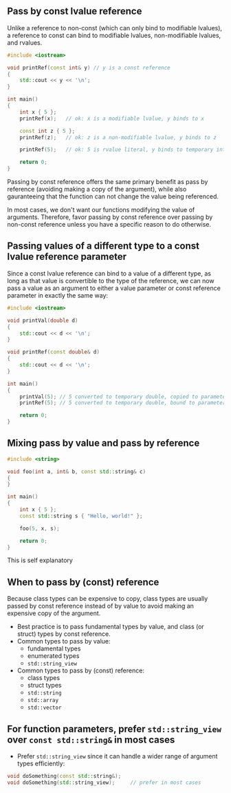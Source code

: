 ## Pass by const lvalue reference

Unlike a reference to non-const (which can only bind to modifiable lvalues), a reference to const can bind to modifiable lvalues, non-modifiable lvalues, and rvalues.
```cpp
#include <iostream>

void printRef(const int& y) // y is a const reference
{
    std::cout << y << '\n';
}

int main()
{
    int x { 5 };
    printRef(x);   // ok: x is a modifiable lvalue, y binds to x

    const int z { 5 };
    printRef(z);   // ok: z is a non-modifiable lvalue, y binds to z

    printRef(5);   // ok: 5 is rvalue literal, y binds to temporary int object

    return 0;
}
```

Passing by const reference offers the same primary benefit as pass by reference (avoiding making a copy of the argument), while also gauranteeing that the function can not change the value being referenced.

In most cases, we don't want our functions modifying the value of arguments. Therefore, favor passing by const reference over passing by non-const reference unless you have a specific reason to do otherwise.

## Passing values of a different type to a const lvalue reference parameter

Since a const lvalue reference can bind to a value of a different type, as long as that value is convertible to the type of the reference, we can now pass a value as an argument to either a value parameter or const reference parameter in exactly the same way:
```cpp
#include <iostream>

void printVal(double d)
{
    std::cout << d << '\n';
}

void printRef(const double& d)
{
    std::cout << d << '\n';
}

int main()
{
    printVal(5); // 5 converted to temporary double, copied to parameter d
    printRef(5); // 5 converted to temporary double, bound to parameter d

    return 0;
}
```

## Mixing pass by value and pass by reference

```cpp
#include <string>

void foo(int a, int& b, const std::string& c)
{
}

int main()
{
    int x { 5 };
    const std::string s { "Hello, world!" };

    foo(5, x, s);

    return 0;
}
```

This is self explanatory

## When to pass by (const) reference

Because class types can be expensive to copy, class types are usually passed by const reference instead of by value to avoid making an expensive copy of the argument.

- Best practice is to pass fundamental types by value, and class (or struct) types by const reference.
- Common types to pass by value:
    - fundamental types
    - enumerated types
    - `std::string_view`
- Common types to pass by (const) reference:
    - class types
    - struct types
    - `std::string`
    - `std::array`
    - `std::vector`

## For function parameters, prefer `std::string_view` over `const std::string&` in most cases

- Prefer `std::string_view` since it can handle a wider range of argument types efficiently:
```cpp
void doSomething(const std::string&);
void doSomething(std::string_view);     // prefer in most cases
```



